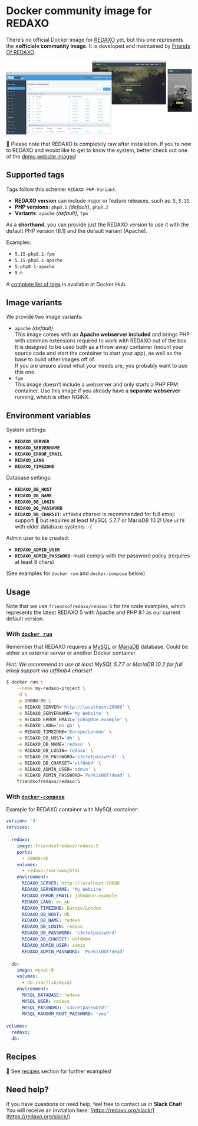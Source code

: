 # Docker community image for REDAXO

There’s no official Docker image for [REDAXO](https://github.com/redaxo/redaxo/) yet, but this one represents the __»official« community image__. It is developed and maintained by [Friends Of REDAXO](https://github.com/FriendsOfREDAXO).

![Screenshot](https://raw.githubusercontent.com/redaxo/redaxo/assets/redaxo_02.png)

💁 Please note that REDAXO is completely raw after installation. If you’re new to REDAXO and would like to get to know the system, better check out one of the [demo website images](https://hub.docker.com/r/friendsofredaxo/demo)!


## Supported tags

Tags follow this scheme: `REDAXO-PHP-Variant`.

* __REDAXO version__ can include major or feature releases, such as: `5`, `5.15`.
* __PHP versions__: `php8.1` _(default)_, `php8.2`
* __Variants__: `apache` _(default)_, `fpm`

As a __shorthand__, you can provide just the REDAXO version to use it with the default PHP version (8.1) and the default variant (Apache).

Examples:

* `5.15-php8.1-fpm`
* `5.15-php8.1-apache`
* `5-php8.1-apache`
* `5` 🔥

A [complete list of tags](https://hub.docker.com/r/friendsofredaxo/redaxo/tags) is available at Docker Hub.


## Image variants

We provide two image variants:

* `apache` _(default)_  
  This image comes with an **Apache webserver included** and brings PHP with common extensions required to work with REDAXO out of the box. It is designed to be used both as a throw away container (mount your source code and start the container to start your app), as well as the base to build other images off of.  
  If you are unsure about what your needs are, you probably want to use this one.
* `fpm`  
  This image doesn’t include a webserver and only starts a PHP FPM container. Use this image if you already have a **separate webserver** running, which is often NGINX.


## Environment variables

System settings:

* **`REDAXO_SERVER`**
* **`REDAXO_SERVERNAME`**
* **`REDAXO_ERROR_EMAIL`**
* **`REDAXO_LANG`**
* **`REDAXO_TIMEZONE`**

Database settings:

* **`REDAXO_DB_HOST`**
* **`REDAXO_DB_NAME`**
* **`REDAXO_DB_LOGIN`**
* **`REDAXO_DB_PASSWORD`**
* **`REDAXO_DB_CHARSET`**: `utf8mb4` charset is recommended for full emoji support 🙋 but requires at least MySQL 5.7.7 or MariaDB 10.2! Use `utf8` with older database systems :-(

Admin user to be created:

* **`REDAXO_ADMIN_USER`**
* **`REDAXO_ADMIN_PASSWORD`**: must comply with the password policy (requires at least 8 chars)

(See examples for `docker run` and `docker-compose` below)


## Usage

Note that we use `friendsofredaxo/redaxo:5` for the code examples, which represents the latest REDAXO 5 with Apache and PHP 8.1 as our current default version.

### With [`docker run`](https://docs.docker.com/engine/reference/run/)

Remember that REDAXO requires a [MySQL](https://hub.docker.com/_/mysql) or [MariaDB](https://hub.docker.com/_/mariadb) database. Could be either an external server or another Docker container.

_Hint: We recommend to use at least MySQL 5.7.7 or MariaDB 10.2 for full emoji support via utf8mb4 charset!_

```bash
$ docker run \
    --name my-redaxo-project \
    -d \
    -p 20080:80 \
    -e REDAXO_SERVER='http://localhost:20080' \
    -e REDAXO_SERVERNAME='My Website' \
    -e REDAXO_ERROR_EMAIL='john@doe.example' \
    -e REDAXO_LANG='en_gb' \
    -e REDAXO_TIMEZONE='Europe/London' \
    -e REDAXO_DB_HOST='db' \
    -e REDAXO_DB_NAME='redaxo' \
    -e REDAXO_DB_LOGIN='redaxo' \
    -e REDAXO_DB_PASSWORD='s3cretpasswOrd!' \
    -e REDAXO_DB_CHARSET='utf8mb4' \
    -e REDAXO_ADMIN_USER='admin' \
    -e REDAXO_ADMIN_PASSWORD='PunKisNOT!dead' \
    friendsofredaxo/redaxo:5
```

### With [`docker-compose`](https://docs.docker.com/compose/reference/overview/)

Example for REDAXO container with MySQL container:

```yml
version: '3'
services:

  redaxo:
    image: friendsofredaxo/redaxo:5
    ports:
      - 20080:80
    volumes:
      - redaxo:/var/www/html
    environment:
      REDAXO_SERVER: http://localhost:20080
      REDAXO_SERVERNAME: 'My Website'
      REDAXO_ERROR_EMAIL: john@doe.example
      REDAXO_LANG: en_gb
      REDAXO_TIMEZONE: Europe/London
      REDAXO_DB_HOST: db
      REDAXO_DB_NAME: redaxo
      REDAXO_DB_LOGIN: redaxo
      REDAXO_DB_PASSWORD: 's3cretpasswOrd!'
      REDAXO_DB_CHARSET: utf8mb4
      REDAXO_ADMIN_USER: admin
      REDAXO_ADMIN_PASSWORD: 'PunKisNOT!dead'

  db:
    image: mysql:8
    volumes:
      - db:/var/lib/mysql
    environment:
      MYSQL_DATABASE: redaxo
      MYSQL_USER: redaxo
      MYSQL_PASSWORD: 's3cretpasswOrd!'
      MYSQL_RANDOM_ROOT_PASSWORD: 'yes'

volumes:
  redaxo:
  db:
```

## Recipes

🧁 See [recipes](https://github.com/FriendsOfREDAXO/docker-redaxo/tree/main/recipes) section for further examples!


## Need help?

If you have questions or need help, feel free to contact us in __Slack Chat__! You will receive an invitation here: [https://redaxo.org/slack/](https://redaxo.org/slack/)
